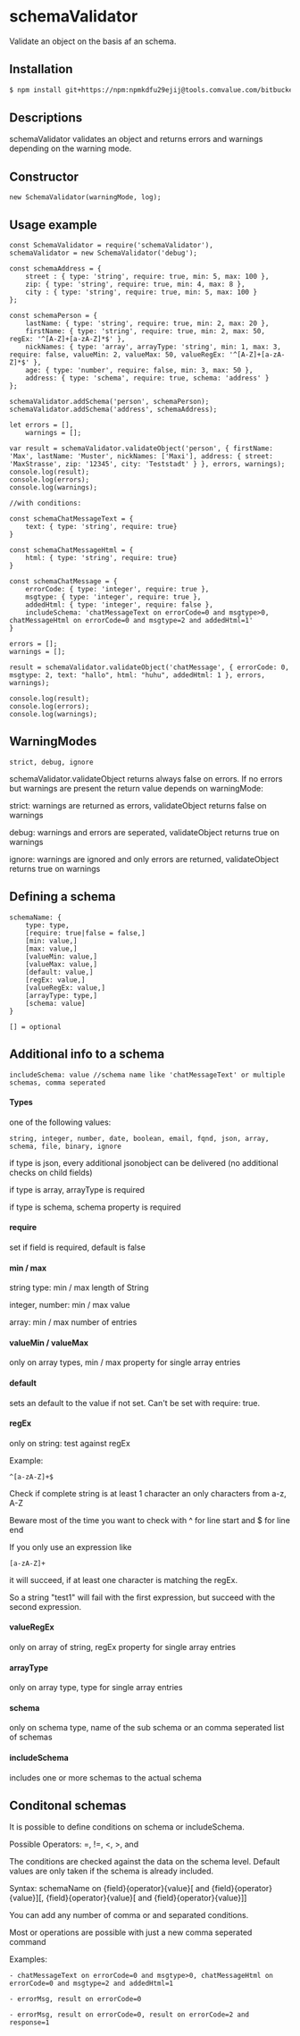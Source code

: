 # schemaValidator

Validate an object on the basis af an schema.

## Installation

```bash
$ npm install git+https://npm:npmkdfu29ejij@tools.comvalue.com/bitbucket/scm/nod/validateschema.git
```

## Descriptions

schemaValidator validates an object and returns errors and warnings depending on the warning mode.


## Constructor

    new SchemaValidator(warningMode, log);

## Usage example

    const SchemaValidator = require('schemaValidator'),
    schemaValidator = new SchemaValidator('debug');

    const schemaAddress = {
        street : { type: 'string', require: true, min: 5, max: 100 },
        zip: { type: 'string', require: true, min: 4, max: 8 },
        city : { type: 'string', require: true, min: 5, max: 100 }
    };

    const schemaPerson = {
        lastName: { type: 'string', require: true, min: 2, max: 20 },
        firstName: { type: 'string', require: true, min: 2, max: 50, regEx: '^[A-Z]+[a-zA-Z]*$' },
        nickNames: { type: 'array', arrayType: 'string', min: 1, max: 3, require: false, valueMin: 2, valueMax: 50, valueRegEx: '^[A-Z]+[a-zA-Z]*$' },
        age: { type: 'number', require: false, min: 3, max: 50 },
        address: { type: 'schema', require: true, schema: 'address' }
    };

    schemaValidator.addSchema('person', schemaPerson);
    schemaValidator.addSchema('address', schemaAddress);

    let errors = [],
        warnings = [];

    var result = schemaValidator.validateObject('person', { firstName: 'Max', lastName: 'Muster', nickNames: ['Maxi'], address: { street: 'MaxStrasse', zip: '12345', city: 'Teststadt' } }, errors, warnings);
    console.log(result);
    console.log(errors);
    console.log(warnings);

    //with conditions:

    const schemaChatMessageText = {
        text: { type: 'string', require: true}
    }

    const schemaChatMessageHtml = {
        html: { type: 'string', require: true}
    }

    const schemaChatMessage = {
        errorCode: { type: 'integer', require: true },
        msgtype: { type: 'integer', require: true },
        addedHtml: { type: 'integer', require: false },
        includeSchema: 'chatMessageText on errorCode=0 and msgtype>0, chatMessageHtml on errorCode=0 and msgtype=2 and addedHtml=1'
    }

    errors = [];
    warnings = [];

    result = schemaValidator.validateObject('chatMessage', { errorCode: 0, msgtype: 2, text: "hallo", html: "huhu", addedHtml: 1 }, errors, warnings);

    console.log(result);
    console.log(errors);
    console.log(warnings);

## WarningModes

    strict, debug, ignore

schemaValidator.validateObject returns always false on errors. If no errors but warnings are present the return value depends on warningMode:

strict: warnings are returned as errors, validateObject returns false on warnings

debug: warnings and errors are seperated, validateObject returns true on warnings

ignore: warnings are ignored and only errors are returned, validateObject returns true on warnings

## Defining a schema

    schemaName: {
        type: type,
        [require: true|false = false,]
        [min: value,]
        [max: value,]
        [valueMin: value,]
        [valueMax: value,]
        [default: value,]
        [regEx: value,]
        [valueRegEx: value,]
        [arrayType: type,]
        [schema: value]
    }

    [] = optional

## Additional info to a schema

    includeSchema: value //schema name like 'chatMessageText' or multiple schemas, comma seperated

#### Types

one of the following values:

    string, integer, number, date, boolean, email, fqnd, json, array, schema, file, binary, ignore

if type is json, every additional jsonobject can be delivered (no additional checks on child fields)

if type is array, arrayType is required

if type is schema, schema property is required

#### require

set if field is required, default is false

#### min / max

string type: min / max length of String

integer, number: min / max value

array: min / max number of entries

#### valueMin / valueMax

only on array types, min / max property for single array entries

#### default

sets an default to the value if not set. Can't be set with require: true.

#### regEx

only on string: test against regEx

Example:

    ^[a-zA-Z]+$

Check if complete string is at least 1 character an only characters from a-z, A-Z

Beware most of the time you want to check with ^ for line start and $ for line end

If you only use an expression like

    [a-zA-Z]+

it will succeed, if at least one character is matching the regEx.

So a string "test1" will fail with the first expression, but succeed with the second expression.

#### valueRegEx

only on array of string, regEx property for single array entries

#### arrayType

only on array type, type for single array entries

#### schema

only on schema type, name of the sub schema or an comma seperated list of schemas

#### includeSchema

includes one or more schemas to the actual schema

## Conditonal schemas

It is possible to define conditions on schema or includeSchema.

Possible Operators: =, !=, <, >, and

The conditions are checked against the data on the schema level. Default values are only taken if the schema is already included.

Syntax: schemaName on {field}{operator}{value}[ and {field}{operator}{value}][, {field}{operator}{value}[ and {field}{operator}{value}]]

You can add any number of comma or and separated conditions.

Most or operations are possible with just a new comma seperated command

Examples:

    - chatMessageText on errorCode=0 and msgtype>0, chatMessageHtml on errorCode=0 and msgtype=2 and addedHtml=1

    - errorMsg, result on errorCode=0

    - errorMsg, result on errorCode=0, result on errorCode=2 and response=1




